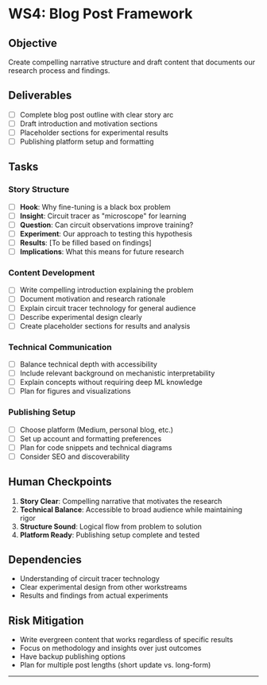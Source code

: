 
# WS4: Blog Post Framework

## Objective
Create compelling narrative structure and draft content that documents our research process and findings.

## Deliverables
- [ ] Complete blog post outline with clear story arc
- [ ] Draft introduction and motivation sections
- [ ] Placeholder sections for experimental results
- [ ] Publishing platform setup and formatting

## Tasks

### Story Structure
- [ ] **Hook**: Why fine-tuning is a black box problem
- [ ] **Insight**: Circuit tracer as "microscope" for learning
- [ ] **Question**: Can circuit observations improve training?
- [ ] **Experiment**: Our approach to testing this hypothesis
- [ ] **Results**: [To be filled based on findings]
- [ ] **Implications**: What this means for future research

### Content Development
- [ ] Write compelling introduction explaining the problem
- [ ] Document motivation and research rationale
- [ ] Explain circuit tracer technology for general audience
- [ ] Describe experimental design clearly
- [ ] Create placeholder sections for results and analysis

### Technical Communication
- [ ] Balance technical depth with accessibility
- [ ] Include relevant background on mechanistic interpretability
- [ ] Explain concepts without requiring deep ML knowledge
- [ ] Plan for figures and visualizations

### Publishing Setup
- [ ] Choose platform (Medium, personal blog, etc.)
- [ ] Set up account and formatting preferences
- [ ] Plan for code snippets and technical diagrams
- [ ] Consider SEO and discoverability

## Human Checkpoints
1. **Story Clear**: Compelling narrative that motivates the research
2. **Technical Balance**: Accessible to broad audience while maintaining rigor
3. **Structure Sound**: Logical flow from problem to solution
4. **Platform Ready**: Publishing setup complete and tested

## Dependencies
- Understanding of circuit tracer technology
- Clear experimental design from other workstreams
- Results and findings from actual experiments

## Risk Mitigation
- Write evergreen content that works regardless of specific results
- Focus on methodology and insights over just outcomes
- Have backup publishing options
- Plan for multiple post lengths (short update vs. long-form)

---
